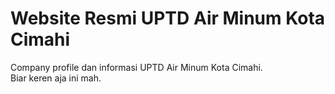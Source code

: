 # Website Resmi UPTD Air Minum Kota Cimahi

Company profile dan informasi UPTD Air Minum Kota Cimahi.  
Biar keren aja ini mah.
